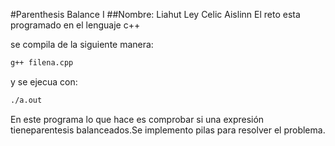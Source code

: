 #Parenthesis Balance I
##Nombre: Liahut Ley Celic Aislinn
El reto esta programado en el lenguaje c++

se compila de la siguiente manera:
```bash
g++ filena.cpp
```
y se ejecua con:
```bash
./a.out
```

En este programa lo que hace es comprobar si una expresión tieneparentesis balanceados.Se implemento pilas para resolver el problema.
